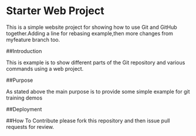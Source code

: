 # Starter Web Project

This is a simple website project for showing how to use Git
and GitHub together.Adding a line for rebasing example,then 
more changes from myfeature branch too.

##Introduction

This is example is to show different parts of the Git repository
and various commands using a web project.

##Purpose

As stated above the main purpose is to provide some simple example
for git training demos

##Deployment

##How To Contribute
please fork this repository and then issue pull requests for
review.
